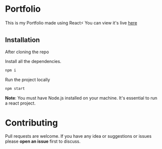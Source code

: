 # Portfolio

This is my Portfolio made using React⚡
You can view it's live [here](https://muskankushwah.netlify.app/)

## Installation

After cloning the repo

Install all the dependencies.

```bash
npm i
```

Run the project locally

```bash
npm start
```
**Note**: You must have Node.js installed on your machine. It's essential to run a react project.

# Contributing

Pull requests are welcome. If you have any idea or suggestions or issues please **open an issue** first to discuss.